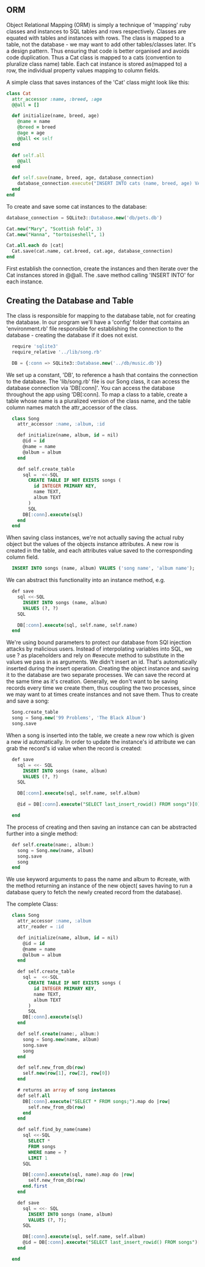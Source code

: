 ## ORM

Object Relational Mapping (ORM) is simply a technique of 'mapping' ruby classes and instances to SQL tables and rows respectively. Classes are equated with tables and instances with rows. The class is mapped to a table, not the database - we may want to add other tables/classes later. It's a design pattern. Thus ensuring that code is better organised and avoids code duplication. Thus a Cat class is mapped to a cats (convention to pluralize class name) table. Each cat instance is stored as(mapped to) a row, the individual property values mapping to column fields.

A simple class that saves instances of the 'Cat' class might look like this:

```ruby
class Cat
  attr_accessor :name, :breed, :age
  @@all = []

  def initialize(name, breed, age)
    @name = name
    @breed = breed
    @age = age
    @@all << self
  end

  def self.all
    @@all
  end

  def self.save(name, breed, age, database_connection)
    database_connection.execute("INSERT INTO cats (name, breed, age) VALUES (?, ?, ?)",name, breed, age)
  end
end

```

To create and save some cat instances to the database:

```sql
database_connection = SQLite3::Database.new('db/pets.db')

Cat.new("Mary", "Scottish fold", 3)
Cat.new("Hanna", "tortoiseshell", 1)

Cat.all.each do |cat|
  Cat.save(cat.name, cat.breed, cat.age, database_connection)
end
```

First establish the connection, create the instances and then iterate over the Cat instances stored in @@all. The .save method calling 'INSERT INTO' for each instance.


## Creating the Database and Table

The class is responsible for mapping to the database table, not for creating the database. In our program we'll have a 'config' folder that contains an 'environment.rb' file responsible for establishing the connection to the database - creating the database if it does not exist.

```sql
  require 'sqlite3'
  require_relative '../lib/song.rb'

  DB = {:conn => SQLite3::Database.new('../db/music.db')}
```

We set up a constant, 'DB', to reference a hash that contains the connection to the database. The 'lib/song.rb' file is our Song class, it can access the database connection via 'DB[:conn]'. You can access the database throughout the app using 'DB[:conn]. To map a class to a table, create a table whose name is a pluralized version of the class name, and the table column names match the attr_accessor of the class.


```sql
  class Song
    attr_accessor :name, :album, :id

    def initialize(name, album, id = nil)
      @id = id
      @name = name
      @album = album
    end

    def self.create_table
      sql =  <<-SQL
        CREATE TABLE IF NOT EXISTS songs (
          id INTEGER PRIMARY KEY,
          name TEXT,
          album TEXT
        )
        SQL
      DB[:conn].execute(sql)
    end
  end
```

When saving class instances, we're not actually saving the actual ruby object but the values of the objects instance attributes. A new row is created in the table, and each attributes value saved to the corresponding column field.

```sql
  INSERT INTO songs (name, album) VALUES ('song name', 'album name');
```

We can abstract this functionality into an instance method, e.g.

```sql
  def save
    sql <<-SQL
      INSERT INTO songs (name, album)
      VALUES (?, ?)
    SQL

    DB[:conn].execute(sql, self.name, self.name)
  end
```

We're using bound parameters to protect our database from SQl injection attacks by malicious users. Instead of interpolating variables into SQL, we use ? as placeholders and rely on #execute method to substitute in the values we pass in as arguments. We didn't insert an id. That's automatically inserted during the insert operation. Creating the object instance and saving it to the database are two separate processes. We can save the record at the same time as it's creation. Generally, we don't want to be saving records every time we create them, thus coupling the two processes, since we may want to at times create instances and not save them. Thus to create and save a song:

```sql
  Song.create_table
  song = Song.new('99 Problems', 'The Black Album')
  song.save
```

When a song is inserted into the table, we create a new row which is given a new id automatically. In order to update the instance's id attribute we can grab the record's id value when the record is created:

```sql
  def save
    sql = <<- SQL
      INSERT INTO songs (name, album)
      VALUES (?, ?)
    SQL

    DB[:conn].execute(sql, self.name, self.album)

    @id = DB[:conn].execute("SELECT last_insert_rowid() FROM songs")[0][0]

  end
```

The process of creating and then saving an instance can can be abstracted further into a single method:

```sql
  def self.create(name:, album:)
    song = Song.new(name, album)
    song.save
    song
  end
```

We use keyword arguments to pass the name and album to #create, with the method returning an instance of the new object( saves having to run a database query to fetch the newly created record from the database).

The complete Class:

```sql
  class Song
    attr_accessor :name, :album
    attr_reader = :id

    def initialize(name, album, id = nil)
      @id = id
      @name = name
      @album = album
    end

    def self.create_table
      sql =  <<-SQL
        CREATE TABLE IF NOT EXISTS songs (
          id INTEGER PRIMARY KEY,
          name TEXT,
          album TEXT
        )
        SQL
      DB[:conn].execute(sql)
    end

    def self.create(name:, album:)
      song = Song.new(name, album)
      song.save
      song
    end

    def self.new_from_db(row)
      self.new(row[1], row[2], row[0])
    end

    # returns an array of song instances
    def self.all
      DB[:conn].execute("SELECT * FROM songs;").map do |row|
        self.new_from_db(row)
      end
    end

    def self.find_by_name(name)
      sql <<-SQL
        SELECT *
        FROM songs
        WHERE name = ?
        LIMIT 1
      SQL

      DB[:conn].execute(sql, name).map do |row|
        self.new_from_db(row)
      end.first
    end

    def save
      sql = <<- SQL
        INSERT INTO songs (name, album)
        VALUES (?, ?);
      SQL

      DB[:conn].execute(sql, self.name, self.album)
      @id = DB[:conn].execute("SELECT last_insert_rowid() FROM songs")[0][0]
    end

  end
```
